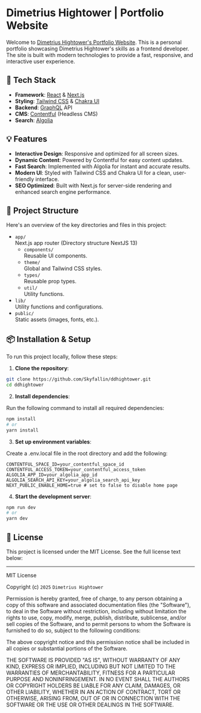 # Dimetrius Hightower | Portfolio Website

Welcome to [Dimetrius Hightower's Portfolio Website](https://www.ddhightower.com/). This is a personal portfolio showcasing Dimetrius Hightower's skills as a frontend developer. The site is built with modern technologies to provide a fast, responsive, and interactive user experience.

## 🚀 Tech Stack

- **Framework**: [React](https://reactjs.org/) & [Next.js](https://nextjs.org/)
- **Styling**: [Tailwind CSS](https://tailwindcss.com/) & [Chakra UI](https://chakra-ui.com/)
- **Backend**: [GraphQL](https://graphql.org/) API
- **CMS**: [Contentful](https://www.contentful.com/) (Headless CMS)
- **Search**: [Algolia](https://www.algolia.com/)

## 💡 Features

- **Interactive Design**: Responsive and optimized for all screen sizes.
- **Dynamic Content**: Powered by Contentful for easy content updates.
- **Fast Search**: Implemented with Algolia for instant and accurate results.
- **Modern UI**: Styled with Tailwind CSS and Chakra UI for a clean, user-friendly interface.
- **SEO Optimized**: Built with Next.js for server-side rendering and enhanced search engine performance.

## 📂 Project Structure

Here's an overview of the key directories and files in this project:

- `app/`  
  Next.js app router (Directory structure NextJS 13)
  - `components/`  
  Reusable UI components.
  - `theme/`  
  Global and Tailwind CSS styles.
  - `types/`  
  Reusable prop types.
  - `util/`  
  Utility functions.
- `lib/`  
  Utility functions and configurations.
- `public/`  
  Static assets (images, fonts, etc.).

## 📦 Installation & Setup

To run this project locally, follow these steps:

1. **Clone the repository**:

 ```bash
 git clone https://github.com/Skyfallin/ddhightower.git
 cd ddhightower
 ```

2. **Install dependencies**:

Run the following command to install all required dependencies:

```bash
npm install
# or
yarn install
```

3. **Set up environment variables**:

Create a .env.local file in the root directory and add the following:

```Dotenv
CONTENTFUL_SPACE_ID=your_contentful_space_id
CONTENTFUL_ACCESS_TOKEN=your_contentful_access_token
ALGOLIA_APP_ID=your_algolia_app_id
ALGOLIA_SEARCH_API_KEY=your_algolia_search_api_key
NEXT_PUBLIC_ENABLE_HOME=true # set to false to disable home page
```

4. **Start the development server**:

```bash
npm run dev
# or
yarn dev
```

## 📜 License

This project is licensed under the MIT License. See the full license text below:

---

MIT License

Copyright (c) `2025` `Dimetrius Hightower`

Permission is hereby granted, free of charge, to any person obtaining a copy of this software and associated documentation files (the "Software"), to deal in the Software without restriction, including without limitation the rights to use, copy, modify, merge, publish, distribute, sublicense, and/or sell copies of the Software, and to permit persons to whom the Software is furnished to do so, subject to the following conditions:

The above copyright notice and this permission notice shall be included in all copies or substantial portions of the Software.

THE SOFTWARE IS PROVIDED "AS IS", WITHOUT WARRANTY OF ANY KIND, EXPRESS OR IMPLIED, INCLUDING BUT NOT LIMITED TO THE WARRANTIES OF MERCHANTABILITY, FITNESS FOR A PARTICULAR PURPOSE AND NONINFRINGEMENT. IN NO EVENT SHALL THE AUTHORS OR COPYRIGHT HOLDERS BE LIABLE FOR ANY CLAIM, DAMAGES, OR OTHER LIABILITY, WHETHER IN AN ACTION OF CONTRACT, TORT OR OTHERWISE, ARISING FROM, OUT OF OR IN CONNECTION WITH THE SOFTWARE OR THE USE OR OTHER DEALINGS IN THE SOFTWARE.
